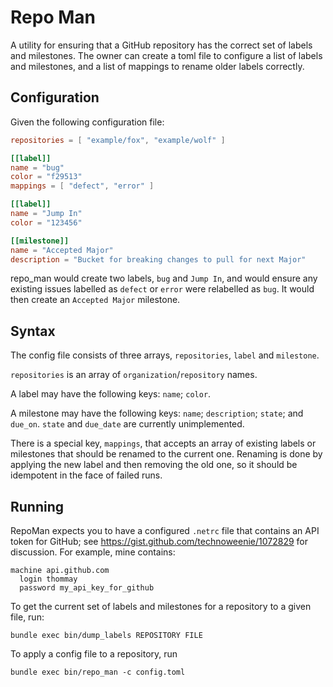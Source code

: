 Repo Man
============

A utility for ensuring that a GitHub repository has the correct set of
labels and milestones. 
The owner can create a toml file to configure a list of labels and
milestones, and a list of mappings to rename older labels correctly.

Configuration
--------------

Given the following configuration file:

```toml
repositories = [ "example/fox", "example/wolf" ]

[[label]]
name = "bug"
color = "f29513"
mappings = [ "defect", "error" ]

[[label]]
name = "Jump In"
color = "123456"

[[milestone]]
name = "Accepted Major"
description = "Bucket for breaking changes to pull for next Major"
```

repo_man would create two labels, `bug` and `Jump In`, and would ensure
any existing issues labelled as `defect` or `error` were relabelled as
`bug`. It would then create an `Accepted Major` milestone.

Syntax
------

The config file consists of three arrays, `repositories`, `label` and `milestone`.

`repositories` is an array of `organization`/`repository` names.

A label may have the following keys: `name`; `color`.

A milestone may have the following keys: `name`; `description`; `state`;
and `due_on`. `state` and `due_date` are currently unimplemented.

There is a special key, `mappings`, that accepts an array of existing
labels or milestones that should be renamed to the current one. Renaming
is done by applying the new label and then removing the old one, so it
should be idempotent in the face of failed runs.

Running
--------

RepoMan expects you to have a configured `.netrc` file that contains an
API token for GitHub; see https://gist.github.com/technoweenie/1072829
for discussion. For example, mine contains:

```
machine api.github.com
  login thommay
  password my_api_key_for_github
```

To get the current set of labels and milestones for a repository to a
given file, run:
```
bundle exec bin/dump_labels REPOSITORY FILE
```

To apply a config file to a repository, run
```
bundle exec bin/repo_man -c config.toml
```

